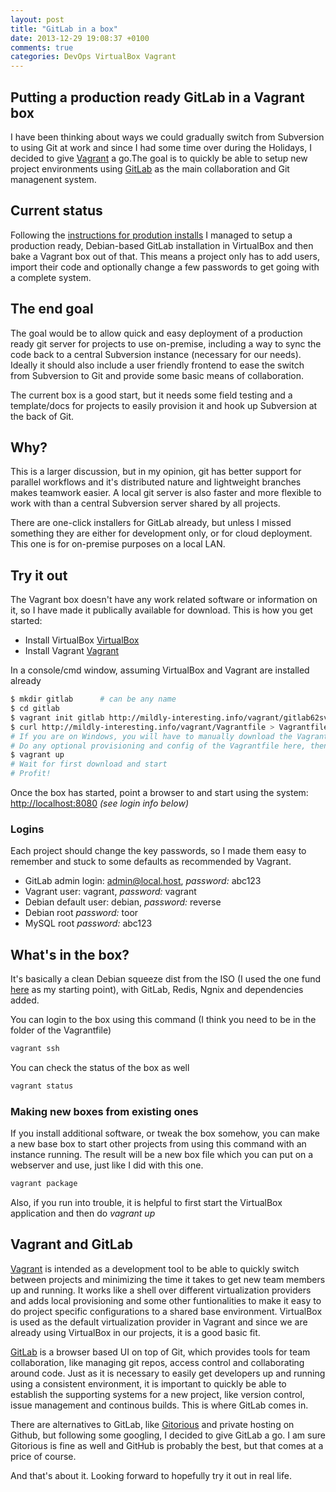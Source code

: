 ```yaml
---
layout: post
title: "GitLab in a box"
date: 2013-12-29 19:08:37 +0100
comments: true
categories: DevOps VirtualBox Vagrant
---
```

## Putting a production ready GitLab in a Vagrant box
I have been thinking about ways we could gradually switch from Subversion to using Git at work and since I had some time over during the Holidays, I decided to give [Vagrant](http://www.vagrantup.com/) a go.The goal is to quickly be able to setup new project environments using [GitLab](http://gitlab.org/) as the main collaboration and Git managenent system.

## Current status
Following the [instructions for prodution installs](https://github.com/gitlabhq/gitlabhq/blob/master/doc/install/installation.md) I managed to setup a production ready, Debian-based GitLab installation in VirtualBox and then bake a Vagrant box out of that. This means a project only has to add users, import their code and optionally change a few passwords to get going with a complete system.

## The end goal
The goal would be to allow quick and easy deployment of a production ready git server for projects to use on-premise, including a way to sync the code back to a central Subversion instance (necessary for our needs). Ideally it should also include a user friendly frontend to ease the switch from Subversion to Git and provide some basic means of collaboration. 

The current box is a good start, but it needs some field testing and a template/docs for projects to easily provision it and hook up Subversion at the back of Git.

## Why?
This is a larger discussion, but in my opinion, git has better support for parallel workflows and it's distributed nature and lightweight branches makes teamwork easier. A local git server is also faster and more flexible to work with than a central Subversion server shared by all projects.

There are one-click installers for GitLab already, but unless I missed something they are either for development only, or for cloud deployment. This one is for on-premise purposes on a local LAN.

## Try it out
The Vagrant box doesn't have any work related software or information on it, so I have made it publically available for download. This is how you get started:

* Install VirtualBox [VirtualBox](https://www.virtualbox.org)
* Install Vagrant [Vagrant](http://www.vagrantup.com/)

In a console/cmd window, assuming VirtualBox and Vagrant are installed already
``` bash Downloading and starting the GitLab Vagrant box
$ mkdir gitlab      # can be any name
$ cd gitlab
$ vagrant init gitlab http://mildly-interesting.info/vagrant/gitlab62svn.box
$ curl http://mildly-interesting.info/vagrant/Vagrantfile > Vagrantfile   
# If you are on Windows, you will have to manually download the Vagrant file using a browser.
# Do any optional provisioning and config of the Vagrantfile here, then
$ vagrant up
# Wait for first download and start
# Profit!
```

Once the box has started, point a browser to and start using the system: [http://localhost:8080](http://localhost:8080) 
_(see login info below)_

### Logins
Each project should change the key passwords, so I made them easy to remember and stuck to some defaults as recommended by Vagrant.

* GitLab admin login: admin@local.host, _password:_ abc123 
* Vagrant user: vagrant, _password:_ vagrant
* Debian default user: debian, _password:_ reverse
* Debian root _password:_ toor
* MySQL root _password:_ abc123 

## What's in the box?
It's basically a clean Debian squeeze dist from the ISO (I used the one fund [here](http://virtualboxes.org/images/debian/) as my starting point), with GitLab, Redis, Ngnix and dependencies added.

You can login to the box using this command (I think you need to be in the folder of the Vagrantfile)
``` bash SSH login
vagrant ssh
```

You can check the status of the box as well
``` bash Box status
vagrant status
```

### Making new boxes from existing ones
If you install additional software, or tweak the box somehow, you can make a new base box to start other projects from using this command with an instance running. The result will be a new box file which you can put on a webserver and use, just like I did with this one.
``` bash Package new box from existing instance (running)
vagrant package
```

Also, if you run into trouble, it is helpful to first start the VirtualBox application and then do _vagrant up_


## Vagrant and GitLab
[Vagrant](http://www.vagrantup.com/) is intended as a development tool to be able to quickly switch between projects and minimizing the time it takes to get new team members up and running. It works like a shell over different virtualization providers and adds local provisioning and some other funtionalities to make it easy to do project specific configurations to a shared base environment. VirtualBox is used as the default virtualization provider in Vagrant and since we are already using VirtualBox in our projects, it is a good basic fit.

[GitLab](http://gitlab.org/) is a browser based UI on top of Git, which provides tools for team collaboration, like managing git repos, access control and collaborating around code. Just as it is necessary to easily get developers up and running using a consistent environment, it is important to quickly be able to establish the supporting systems for a new project, like version control, issue management and continous builds. This is where GitLab comes in. 

There are alternatives to GitLab, like [Gitorious](https://gitorious.org/) and private hosting on Github, but following some googling, I decided to give GitLab a go. I am sure Gitorious is fine as well and GitHub is probably the best, but that comes at a price of course.

And that's about it. Looking forward to hopefully try it out in real life.
